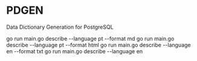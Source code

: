 # PDGEN

Data Dictionary Generation for PostgreSQL

go run main.go describe --language pt --format md
go run main.go describe --language pt --format html
go run main.go describe --language en --format txt
go run main.go describe --language en